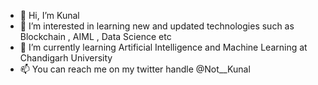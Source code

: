 - 👋 Hi, I’m Kunal  
- 👀 I’m interested in learning new and updated technologies such as Blockchain , AIML , Data Science etc
- 🌱 I’m currently learning Artificial Intelligence and Machine Learning at Chandigarh University
- 📫 You can reach me on my twitter handle @Not__Kunal 

<!---
notkunal/notkunal is a ✨ special ✨ repository because its `README.md` (this file) appears on your GitHub profile.
You can click the Preview link to take a look at your changes.
--->
